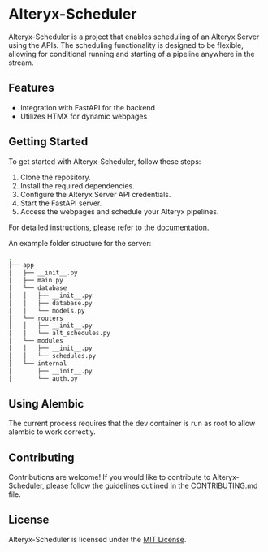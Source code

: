 # Alteryx-Scheduler

Alteryx-Scheduler is a project that enables scheduling of an Alteryx Server using the APIs. The scheduling functionality is designed to be flexible, allowing for conditional running and starting of a pipeline anywhere in the stream.

## Features

- Integration with FastAPI for the backend
- Utilizes HTMX for dynamic webpages

## Getting Started

To get started with Alteryx-Scheduler, follow these steps:

1. Clone the repository.
2. Install the required dependencies.
3. Configure the Alteryx Server API credentials.
4. Start the FastAPI server.
5. Access the webpages and schedule your Alteryx pipelines.

For detailed instructions, please refer to the [documentation](/docs).

An example folder structure for the server:

```bash
.
├── app
│   ├── __init__.py
│   ├── main.py
│   └── database
│   │   ├── __init__.py
│   │   ├── database.py
│   │   └── models.py
│   └── routers
│   │   ├── __init__.py
│   │   └── alt_schedules.py
│   └── modules
│   │   ├── __init__.py
│   │   └── schedules.py
│   └── internal
│       ├── __init__.py
│       └── auth.py
```

## Using Alembic

The current process requires that the dev container is run as root to allow alembic to work correctly.

## Contributing

Contributions are welcome! If you would like to contribute to Alteryx-Scheduler, please follow the guidelines outlined in the [CONTRIBUTING.md](/CONTRIBUTING.md) file.

## License

Alteryx-Scheduler is licensed under the [MIT License](/LICENSE).


